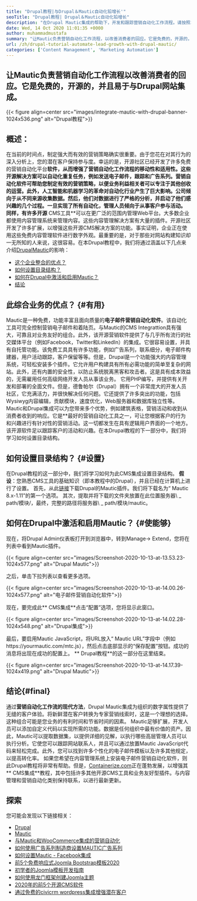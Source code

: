 ```yaml
---
title: "Drupal教程|与Drupal＆Mautic自动化铅增长'" 
seoTitle: "Drupal教程| Drupal＆Mautic自动化铅增长" 
description: "在Drupal Mautic集成的帮助下，开发和跟踪营销自动化工作流程。请按照本Drupal教程了解集成步骤。" 
date: Wed, 14 Oct 2020 11:01:35 +0000
author: muhammadmustafa
summary: "让Mautic负责营销自动化工作流程，以改善消费者的回应。它是免费的，开源的，并且易于与Drupal网站集成。" 
url: /zh/drupal-tutorial-automate-lead-growth-with-drupal-mautic/
categories: ['Content Management', 'Marketing Automation']
---
```


## 让Mautic负责营销自动化工作流程以改善消费者的回应。它是免费的，开源的，并且易于与Drupal网站集成。

{{< figure align=center src="images/integrate-mautic-with-drupal-banner-1024x536.png" alt="Drupal教程">}}


## 概述：
在当前的时间点，制定强大而有效的营销策略确实很重要。由于您花在对其行为的深入分析上，您的潜在客户保持参与度。幸运的是，开源社区已经开发了许多免费的营销自动化平台**软件，从而增强了营销自动化工作流程的移动性和适用性。这些开源解决方案可以自动化重复任务，例如发送电子邮件，跟踪和广告系列。营销自动化软件可帮助您制定有效的营销策略，以便业务利益相关者可以专注于其他创收的运营。此外，人工智能和机器学习的革命对自动化行业产生了巨大影响。公司倾向于从不同来源收集数据。然后，他们对数据进行了严格的分析，并启动了他们感兴趣的几个过程。一旦实现了所有自动化，管理人员倾向于从事客户参与活动。
同样，有许多开源** CMS工具**可以在更广泛的范围内管理Web平台。大多数企业都使用内容管理系统来管理内容。这些内容管理解决方案有大量的插件。开源社区开发了许多扩展，以增强这些开源CMS解决方案的功能。事实证明，企业正在使用这些免费内容管理软件进行数字外观。最重要的是，对于那些对网站构建知识却一无所知的人来说，这很容易。在本Drupal教程中，我们将通过涵盖以下几点来介绍[Drupal][2][Mautic][1]的影响：
  * [这个企业整合的优点？][3]
  * [如何设置目录结构？][4]
  * [如何在Drupal中激活和启用Mautic？][5]
  * [结论][6]

## 此综合业务的优点？ {#有用}
Mautic是一种免费，功能丰富且面向质量的**电子邮件营销自动化软件**。该自动化工具可完全控制营销电子邮件和着陆页。与Mautic的CMS Integrattion具有强大，可靠且对业务友好的组合。此外，该开源营销软件提供了与几乎所有流行的社交媒体平台（例如Facebook，Twitter和LinkedIn）的集成。它很容易设置，并具有自托管功能。该免费工具具有许多功能，例如广告系列，联系细分，电子邮件构建器，用户活动跟踪，客户保留等等。但是，Drupal是一个功能强大的内容管理系统，可轻松安装多个插件。它允许用户构建具有所有必需功能的简单至复杂的网站。此外，还有内置的安全性，以防止系统脱离黑客和攻击者。这是具有成本效益的，无需雇用任何高级网络开发人员从事该业务。
它用PHP编写，并提供有关开发和部署的全面文件。但是，德鲁帕尔（Drupal）拥有一个非常庞大的开发人员社区，它充满活力，并很快解决任何问题。它还提供了许多突出的功能，包括Wysiwyg内容编辑，贡献模块，速度优化，Web服务器和数据库独立性等。 Mautic和Drupal集成可以为您带来多个优势，例如建筑表格，营销活动和收到从消费者收到的响应。它是**最好的营销自动化工具之一，可让您根据客户的行为和兴趣进行有针对性的营销活动。这一切都发生在具有逻辑用户界面的一个地方。该开源软件足以跟踪客户的活动和兴趣。在本Drupal教程的下一部分中，我们将学习如何设置目录结构。

## 如何设置目录结构？ {#设置}
在Drupal教程的这一部分中，我们将学习如何为此CMS集成设置目录结构。
**假设**：您熟悉CMS工具的基础知识（即本教程中的Drupal），并且已经在计算机上进行了设置。
首先，从此[链接][7]下载Drupal的Mautic插件。我们将下载名为“ Mautic 8.x-1.11”的第一个选项。
其次，提取并将下载的文件夹放置在此位置服务器\ _ path/模块/，最终，完整的路径将服务器\ _ path/模块/mautic。

## 如何在Drupal中激活和启用Mautic？ {#使能够}
现在，将Drupal Admin仪表板打开到浏览器中，转到Manage-> Extend，您将在列表中看到Mautic插件。

{{< figure align=center src="images/Screenshot-2020-10-13-at-13.53.23-1024x577.png" alt="Drupal Mautic">}}

之后，单击下拉列表以查看更多选项。

{{< figure align=center src="images/Screenshot-2020-10-13-at-14.00.26-1024x577.png" alt="电子邮件营销自动化软件">}}

现在，要完成此** CMS集成**点击“配置”选项，您将显示此窗口。

{{< figure align=center src="images/Screenshot-2020-10-13-at-14.02.28-1024x548.png" alt="Drupal集成">}}

最后，要启用Mautic JavaScript，将URL放入“ Mautic URL”字段中（例如https://yourmautic.com/mtc.js），然后点击底部显示的“保存配置”按钮。成功的消息将出现在成功的配置上。 ** Drupal教程**的这一部分在这里结束。

{{< figure align=center src="images/Screenshot-2020-10-13-at-14.17.39-1024x419.png" alt="Drupal Mautic">}}


## 结论{#final}
通过**营销自动化工作流的现代方法**，Drupal Mautic集成为组织的数字属性提供了无缝的客户体验。将新鲜潜在客户转换为专家营销线索时，这是一个理想的选择。这种组合可能是您业务的有利时间和节省时间的因素。 Mautic足够扩展，开发人员可以添加自定义代码以实现所需的功能。数据是任何组织中最有价值的资产。因此，Mautic可以提取数据集，以提供详细的见解，以执行哪些高层管理人员可以执行分析。它使您可以跟踪网站联系人，并且可以通过放置Mautic JavaScript代码来轻松完成。此外，您可以找到许多个性化的电子邮件模板以及许多其他规定，以提高转化率。
如果您希望在内容管理系统上安装电子邮件营销自动化软件，则此Drupal教程将非常有帮助。但是，[Containerize.com][8]正在蓬勃发展，以增强其** CMS集成**教程，其中包括许多其他开源CMS工具和业务友好型插件。与内容管理和营销自动化类别保持联系，以进行最新更新。

## 探索
您可能会发现以下链接相关：
  * [Drupal][9]
  * [Mautic][10]
  * [与Mautic和WooCommerce集成的营销自动化][11]
  * [如何使用广告系列制造商设置MAUTIC广告系列][12]
  * [如何设置Mautic  -  Facebook集成][13]
  * [前5个免费响应式Joomla Bootstrap模板2020][14]
  * [初学者的Joomla模板开发指南][15]
  * [如何使用龙门框架创建Joomla主题][16]
  * [2020年的前5个开源CMS软件][17]
  * [通过免费的civicrm wordpress集成增强潜在客户][18]

  
[1]: https://products.containerize.com/marketing-automation/mautic
[2]: https://products.containerize.com/content-management/drupal
[3]: #useful
[4]: #setup
[5]: #enable
[6]: #final
[7]: https://www.drupal.org/project/mautic/releases
[8]: https://www.containerize.com/
[9]: https://products.containerize.com/content-management/drupal/
[10]: https://products.containerize.com/marketing-automation/mautic/
[11]: https://blog.containerize.com/blogging/marketing-automation-using-mautic-and-wordpress-woocommerce/
[12]: https://blog.containerize.com/marketing-automation/how-to-setup-marketing-campaigns-using-mautic-campaign-builder/
[13]: https://blog.containerize.com/marketing-automation/how-to-setup-mautic-facebook-integration/
[14]: https://blog.containerize.com/content-management/top-5-best-free-responsive-joomla-templates-of-2020/
[15]: https://blog.containerize.com/content-management/responsive-joomla-templates-tutorial/
[16]: https://blog.containerize.com/content-management/how-to-create-joomla-theme-joomla-gantry-framework/
[17]: https://blog.containerize.com/content-management/top-5-open-source-content-management-systems-for-2020/
[18]: https://blog.containerize.com/blogging/civicrm-wordpress-integration-wordpress-tutorial/
